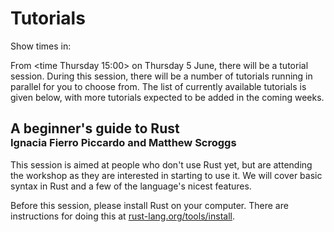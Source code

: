 # Tutorials

Show times in: <timeselector>

From <time Thursday 15:00> on Thursday 5 June, there will be a tutorial session.
During this session, there will be a number of tutorials running in parallel for you to choose
from. The list of currently available tutorials is given below, with more tutorials expected to be added
in the coming weeks.

<h2 style='margin-bottom:0px'>A beginner's guide to Rust</h2>
<h3 style='margin-top:0px'>Ignacia Fierro Piccardo and Matthew Scroggs</h3>

This session is aimed at people who don't use Rust yet, but are attending the workshop as they
are interested in starting to use it. We will cover basic syntax in Rust and a few of the language's
nicest features.

Before this session, please install Rust on your computer. There are instructions for doing
this at [rust-lang.org/tools/install](https://www.rust-lang.org/tools/install).
